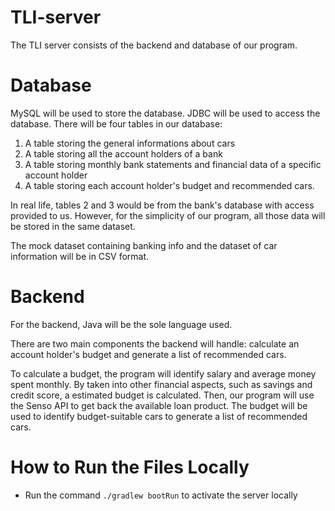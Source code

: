 # TLI-server

The TLI server consists of the backend and database of our program. 

# Database
MySQL will be used to store the database. JDBC will be used to access the database. There will be four tables in our database:
1. A table storing the general informations about cars
2. A table storing all the account holders of a bank
3. A table storing monthly bank statements and financial data of a specific account holder
4. A table storing each account holder's budget and recommended cars. 

In real life, tables 2 and 3 would be from the bank's database with access provided to us. However, for the simplicity of our program, all those data will be stored in the same dataset. 

The mock dataset containing banking info and the dataset of car information will be in CSV format. 

# Backend

For the backend, Java will be the sole language used. 

There are two main components the backend will handle: calculate an account holder's budget and generate a list of recommended cars. 

To calculate a budget, the program will identify salary and average money spent monthly. By taken into other financial aspects, such as savings and credit score, a estimated budget is calculated. Then, our program will use the Senso API to get back the available loan product. The budget will be used to identify budget-suitable cars to generate a list of recommended cars. 

# How to Run the Files Locally
- Run the command ```./gradlew bootRun``` to activate the server locally
